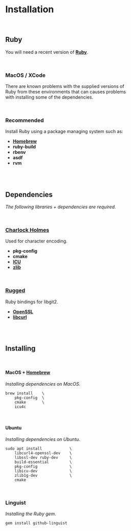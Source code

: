 
# Installation

<br>

## Ruby

You will need a recent version of **[Ruby]**.

<br>

### MacOS / XCode

There are known problems with the supplied versions of <br>
Ruby from these environments that can causes problems <br>
with installing some of the dependencies.

<br>

### Recommended

Install Ruby using a package managing system such as:

- **[Homebrew]**
- **ruby-build**
- **rbenv**
- **asdf**
- **rvm**

<br>
<br>

## Dependencies

*The following libraries + dependencies are required.*

<br>

### [Charlock Holmes]

Used for character encoding.

-   **pkg-config**
-   **cmake**
-   **[ICU]**
-   **[zlib]**

<br>

### [Rugged]

Ruby bindings for libgit2.

-   **[OpenSSL]**
-   **[libcurl]**


<br>
<br>

## Installing

<br>

#### MacOS + [Homebrew]

*Installing dependencies on MacOS.*

```shell
brew install    \
    pkg-config  \
    cmake       \
    icu4c
```

<br>

#### Ubuntu

*Installing dependencies on Ubuntu.*

```shell
sudo apt install            \
    libcurl4-openssl-dev    \
    libssl-dev ruby-dev     \
    build-essential         \
    pkg-config              \
    libicu-dev              \
    zlib1g-dev              \
    cmake
```

<br>

### Linguist

*Installing the Ruby gem.*

```shell
gem install github-linguist
```

<br>


<!----------------------------------------------------------------------------->

[Charlock Holmes]: https://github.com/brianmario/charlock_holmes
[Homebrew]: http://brew.sh/
[libcurl]: https://curl.haxx.se/libcurl/
[OpenSSL]: https://www.openssl.org
[Rugged]: https://github.com/libgit2/rugged
[Ruby]: https://www.ruby-lang.org/en/
[zlib]: https://zlib.net/
[ICU]: http://site.icu-project.org/
